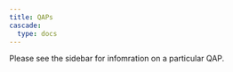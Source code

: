 ```yaml
---
title: QAPs
cascade:
  type: docs
---
```


Please see the sidebar for infomration on a particular QAP.